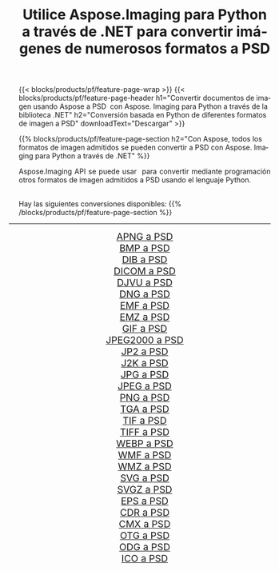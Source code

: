 ﻿---
title: Utilice Aspose.Imaging para Python a través de .NET para convertir imágenes de numerosos formatos a PSD 
weight: 3920
url: /es/python-net/conversion/to/psd/ 
lang: es
langdirlevel: 2
locales: zh-hans,ja,it,ru,de,es,fr,nl,id,lt,pl,pt,vi,tr,ko,zh-hant,ar,hi,th,sv,cs,uk,he
description: Puede usar Aspose.Imaging para Python a través de la biblioteca .NET para convertir una variedad de formatos a PSD
---

{{< blocks/products/pf/feature-page-wrap >}}
{{< blocks/products/pf/feature-page-header h1="Convertir documentos de imagen usando Aspose a PSD  con Aspose. Imaging para Python a través de la biblioteca .NET" h2="Conversión basada en Python de diferentes formatos de imagen a PSD" downloadText="Descargar" >}}


{{% blocks/products/pf/feature-page-section  h2="Con Aspose, todos los formatos de imagen admitidos se pueden convertir a PSD con Aspose. Imaging para Python a través de .NET" %}}
<p align=justify>Aspose.Imaging API se puede usar  para convertir mediante programación otros formatos de imagen admitidos a PSD usando el lenguaje Python.</p>
<br/>
Hay las siguientes conversiones disponibles:
{{% /blocks/products/pf/feature-page-section %}}
<div class="container-fluid productfamilypage bg-gray">
    <div class="convertypes bg-gray agp-content section">
        <div class="container">
		<hr style="margin-left:-20px;"/>
		<div class="row other-converters" style="gap: 10px;font-size: 19px;text-align:center;">
		    <div class='col-md-2 other-converter remove-lp remove-rp'><a href="/imaging/es/python-net/conversion/apng-to-psd/" style="padding:15px;">APNG a PSD</a></div>
<div class='col-md-2 other-converter remove-lp remove-rp'><a href="/imaging/es/python-net/conversion/bmp-to-psd/" style="padding:15px;">BMP a PSD</a></div>
<div class='col-md-2 other-converter remove-lp remove-rp'><a href="/imaging/es/python-net/conversion/dib-to-psd/" style="padding:15px;">DIB a PSD</a></div>
<div class='col-md-2 other-converter remove-lp remove-rp'><a href="/imaging/es/python-net/conversion/dicom-to-psd/" style="padding:15px;">DICOM a PSD</a></div>
<div class='col-md-2 other-converter remove-lp remove-rp'><a href="/imaging/es/python-net/conversion/djvu-to-psd/" style="padding:15px;">DJVU a PSD</a></div>
<div class='col-md-2 other-converter remove-lp remove-rp'><a href="/imaging/es/python-net/conversion/dng-to-psd/" style="padding:15px;">DNG a PSD</a></div>
<div class='col-md-2 other-converter remove-lp remove-rp'><a href="/imaging/es/python-net/conversion/emf-to-psd/" style="padding:15px;">EMF a PSD</a></div>
<div class='col-md-2 other-converter remove-lp remove-rp'><a href="/imaging/es/python-net/conversion/emz-to-psd/" style="padding:15px;">EMZ a PSD</a></div>
<div class='col-md-2 other-converter remove-lp remove-rp'><a href="/imaging/es/python-net/conversion/gif-to-psd/" style="padding:15px;">GIF a PSD</a></div>
<div class='col-md-2 other-converter remove-lp remove-rp'><a href="/imaging/es/python-net/conversion/jpeg2000-to-psd/" style="padding:15px;">JPEG2000 a PSD</a></div>
<div class='col-md-2 other-converter remove-lp remove-rp'><a href="/imaging/es/python-net/conversion/jp2-to-psd/" style="padding:15px;">JP2 a PSD</a></div>
<div class='col-md-2 other-converter remove-lp remove-rp'><a href="/imaging/es/python-net/conversion/j2k-to-psd/" style="padding:15px;">J2K a PSD</a></div>
<div class='col-md-2 other-converter remove-lp remove-rp'><a href="/imaging/es/python-net/conversion/jpg-to-psd/" style="padding:15px;">JPG a PSD</a></div>
<div class='col-md-2 other-converter remove-lp remove-rp'><a href="/imaging/es/python-net/conversion/jpeg-to-psd/" style="padding:15px;">JPEG a PSD</a></div>
<div class='col-md-2 other-converter remove-lp remove-rp'><a href="/imaging/es/python-net/conversion/png-to-psd/" style="padding:15px;">PNG a PSD</a></div>
<div class='col-md-2 other-converter remove-lp remove-rp'><a href="/imaging/es/python-net/conversion/tga-to-psd/" style="padding:15px;">TGA a PSD</a></div>
<div class='col-md-2 other-converter remove-lp remove-rp'><a href="/imaging/es/python-net/conversion/tif-to-psd/" style="padding:15px;">TIF a PSD</a></div>
<div class='col-md-2 other-converter remove-lp remove-rp'><a href="/imaging/es/python-net/conversion/tiff-to-psd/" style="padding:15px;">TIFF a PSD</a></div>
<div class='col-md-2 other-converter remove-lp remove-rp'><a href="/imaging/es/python-net/conversion/webp-to-psd/" style="padding:15px;">WEBP a PSD</a></div>
<div class='col-md-2 other-converter remove-lp remove-rp'><a href="/imaging/es/python-net/conversion/wmf-to-psd/" style="padding:15px;">WMF a PSD</a></div>
<div class='col-md-2 other-converter remove-lp remove-rp'><a href="/imaging/es/python-net/conversion/wmz-to-psd/" style="padding:15px;">WMZ a PSD</a></div>
<div class='col-md-2 other-converter remove-lp remove-rp'><a href="/imaging/es/python-net/conversion/svg-to-psd/" style="padding:15px;">SVG a PSD</a></div>
<div class='col-md-2 other-converter remove-lp remove-rp'><a href="/imaging/es/python-net/conversion/svgz-to-psd/" style="padding:15px;">SVGZ a PSD</a></div>
<div class='col-md-2 other-converter remove-lp remove-rp'><a href="/imaging/es/python-net/conversion/eps-to-psd/" style="padding:15px;">EPS a PSD</a></div>
<div class='col-md-2 other-converter remove-lp remove-rp'><a href="/imaging/es/python-net/conversion/cdr-to-psd/" style="padding:15px;">CDR a PSD</a></div>
<div class='col-md-2 other-converter remove-lp remove-rp'><a href="/imaging/es/python-net/conversion/cmx-to-psd/" style="padding:15px;">CMX a PSD</a></div>
<div class='col-md-2 other-converter remove-lp remove-rp'><a href="/imaging/es/python-net/conversion/otg-to-psd/" style="padding:15px;">OTG a PSD</a></div>
<div class='col-md-2 other-converter remove-lp remove-rp'><a href="/imaging/es/python-net/conversion/odg-to-psd/" style="padding:15px;">ODG a PSD</a></div>
<div class='col-md-2 other-converter remove-lp remove-rp'><a href="/imaging/es/python-net/conversion/ico-to-psd/" style="padding:15px;">ICO a PSD</a></div>
                </div>
        </div>
    </div>
</div>
<br/>

